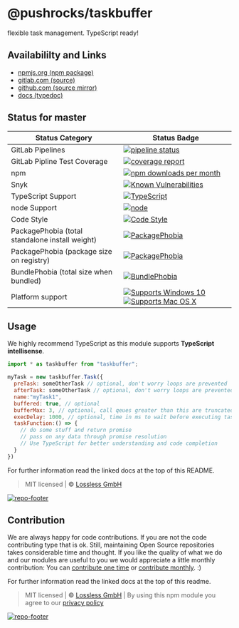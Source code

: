 # @pushrocks/taskbuffer
flexible task management. TypeScript ready!

## Availabililty and Links
* [npmjs.org (npm package)](https://www.npmjs.com/package/@pushrocks/taskbuffer)
* [gitlab.com (source)](https://gitlab.com/pushrocks/taskbuffer)
* [github.com (source mirror)](https://github.com/pushrocks/taskbuffer)
* [docs (typedoc)](https://pushrocks.gitlab.io/taskbuffer/)

## Status for master

Status Category | Status Badge
-- | --
GitLab Pipelines | [![pipeline status](https://gitlab.com/pushrocks/taskbuffer/badges/master/pipeline.svg)](https://lossless.cloud)
GitLab Pipline Test Coverage | [![coverage report](https://gitlab.com/pushrocks/taskbuffer/badges/master/coverage.svg)](https://lossless.cloud)
npm | [![npm downloads per month](https://badgen.net/npm/dy/@pushrocks/taskbuffer)](https://lossless.cloud)
Snyk | [![Known Vulnerabilities](https://badgen.net/snyk/pushrocks/taskbuffer)](https://lossless.cloud)
TypeScript Support | [![TypeScript](https://badgen.net/badge/TypeScript/>=%203.x/blue?icon=typescript)](https://lossless.cloud)
node Support | [![node](https://img.shields.io/badge/node->=%2010.x.x-blue.svg)](https://nodejs.org/dist/latest-v10.x/docs/api/)
Code Style | [![Code Style](https://badgen.net/badge/style/prettier/purple)](https://lossless.cloud)
PackagePhobia (total standalone install weight) | [![PackagePhobia](https://badgen.net/packagephobia/install/@pushrocks/taskbuffer)](https://lossless.cloud)
PackagePhobia (package size on registry) | [![PackagePhobia](https://badgen.net/packagephobia/publish/@pushrocks/taskbuffer)](https://lossless.cloud)
BundlePhobia (total size when bundled) | [![BundlePhobia](https://badgen.net/bundlephobia/minzip/@pushrocks/taskbuffer)](https://lossless.cloud)
Platform support | [![Supports Windows 10](https://badgen.net/badge/supports%20Windows%2010/yes/green?icon=windows)](https://lossless.cloud) [![Supports Mac OS X](https://badgen.net/badge/supports%20Mac%20OS%20X/yes/green?icon=apple)](https://lossless.cloud)

## Usage

We highly recommend TypeScript as this module supports **TypeScript intellisense**.

```javascript
import * as taskbuffer from "taskbuffer";

myTask = new taskbuffer.Task({
  preTask: someOtherTask // optional, don't worry loops are prevented
  afterTask: someOtherTask // optional, don't worry loops are prevented
  name:"myTask1",
  buffered: true, // optional
  bufferMax: 3, // optional, call qeues greater than this are truncated
  execDelay: 1000, // optional, time in ms to wait before executing task call
  taskFunction:() => {
    // do some stuff and return promise
    // pass on any data through promise resolution
    // Use TypeScript for better understanding and code completion
  }
})
```

For further information read the linked docs at the top of this README.

> MIT licensed | **&copy;** [Lossless GmbH](https://lossless.gmbh)

[![repo-footer](https://pushrocks.gitlab.io/assets/repo-footer.svg)](https://push.rocks)

## Contribution

We are always happy for code contributions. If you are not the code contributing type that is ok. Still, maintaining Open Source repositories takes considerable time and thought. If you like the quality of what we do and our modules are useful to you we would appreciate a little monthly contribution: You can [contribute one time](https://lossless.link/contribute-onetime) or [contribute monthly](https://lossless.link/contribute). :)

For further information read the linked docs at the top of this readme.

> MIT licensed | **&copy;** [Lossless GmbH](https://lossless.gmbh)
| By using this npm module you agree to our [privacy policy](https://lossless.gmbH/privacy)

[![repo-footer](https://lossless.gitlab.io/publicrelations/repofooter.svg)](https://maintainedby.lossless.com)
